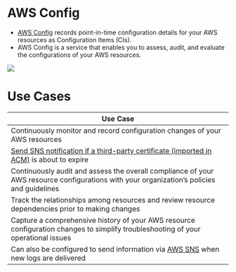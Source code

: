 
# AWS Config
- [AWS Config](https://aws.amazon.com/config/) records point-in-time configuration details for your AWS resources as Configuration Items (CIs).
- AWS Config is a service that enables you to assess, audit, and evaluate the configurations of your AWS resources. 

![](https://d1.awsstatic.com/Products/product-name/diagrams/product-page-diagram-Config_how-it-works.bd28728a9066c55d7ee69c0a655109001462e25b.png)

# Use Cases

| Use Case                                                                                                                                                                                                                       |
|--------------------------------------------------------------------------------------------------------------------------------------------------------------------------------------------------------------------------------|
| Continuously monitor and record configuration changes of your AWS resources                                                                                                                                                    |
| [Send SNS notification if a third-party certificate (imported in ACM)](https://www.udemy.com/course/practice-exams-aws-certified-solutions-architect-associate/learn/quiz/4726082/result/955991252#content) is about to expire |
| Continuously audit and assess the overall compliance of your AWS resource configurations with your organization’s policies and guidelines                                                                                      |
| Track the relationships among resources and review resource dependencies prior to making changes                                                                                                                               |
| Capture a comprehensive history of your AWS resource configuration changes to simplify troubleshooting of your operational issues                                                                                              |
| Can also be configured to send information via [AWS SNS](../../5_MessageBrokerServices/AmazonSNS.md) when new logs are delivered                                                                                               |
